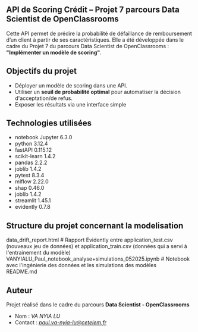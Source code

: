## API de Scoring Crédit – Projet 7 parcours Data Scientist de OpenClassrooms
Cette API permet de prédire la probabilité de défaillance de remboursement d’un client à partir de ses caractéristiques. Elle a été développée dans le cadre du Projet 7 du parcours Data Scientist de OpenClassrooms : **"Implémenter un modèle de scoring"**.

## Objectifs du projet
- Déployer un modèle de scoring dans une API.
- Utiliser un **seuil de probabilité optimal** pour automatiser la décision d'acceptation/de refus.
- Exposer les résultats via une interface simple

## Technologies utilisées
- notebook Jupyter	6.3.0
- python 3.12.4
- fastAPI 0.115.12
- scikit-learn 1.4.2
- pandas 2.2.2
- joblib 1.4.2
- pytest 8.3.4
- mlflow 2.22.0
- shap 0.46.0
- joblib 1.4.2
- streamlit 1.45.1
- evidently 0.7.8

## Structure du projet concernant la modelisation
data_drift_report.html # Rapport Evidently entre application_test.csv (nouveaux jeu de données) et application_train.csv (données qui a servi à l'entrainement du modèle)<br>
VANYIALU_Paul_notebook_analyse+simulations_052025.ipynb # Notebook avec l'ingénierie des données et les simulations des modèles<br>
README.md<br>

## Auteur
Projet réalisé dans le cadre du parcours **Data Scientist - OpenClassrooms**

- Nom : *VA NYIA LU*
- Contact : *paul.va-nyia-lu@cetelem.fr*